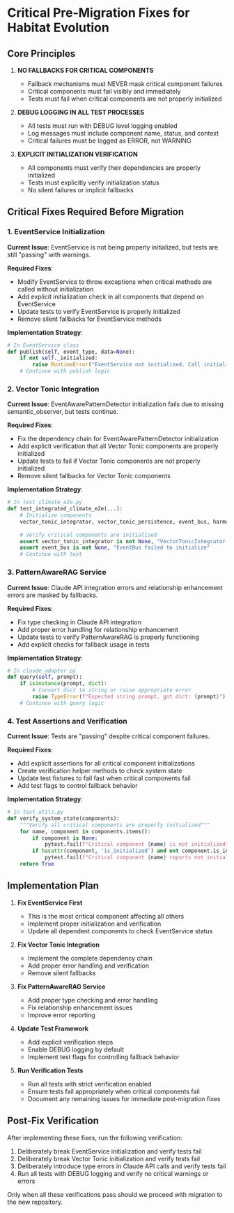 # Critical Pre-Migration Fixes for Habitat Evolution

## Core Principles

1. **NO FALLBACKS FOR CRITICAL COMPONENTS**
   - Fallback mechanisms must NEVER mask critical component failures
   - Critical components must fail visibly and immediately
   - Tests must fail when critical components are not properly initialized

2. **DEBUG LOGGING IN ALL TEST PROCESSES**
   - All tests must run with DEBUG level logging enabled
   - Log messages must include component name, status, and context
   - Critical failures must be logged as ERROR, not WARNING

3. **EXPLICIT INITIALIZATION VERIFICATION**
   - All components must verify their dependencies are properly initialized
   - Tests must explicitly verify initialization status
   - No silent failures or implicit fallbacks

## Critical Fixes Required Before Migration

### 1. EventService Initialization

**Current Issue**: EventService is not being properly initialized, but tests are still "passing" with warnings.

**Required Fixes**:
- Modify EventService to throw exceptions when critical methods are called without initialization
- Add explicit initialization check in all components that depend on EventService
- Update tests to verify EventService is properly initialized
- Remove silent fallbacks for EventService methods

**Implementation Strategy**:
```python
# In EventService class
def publish(self, event_type, data=None):
    if not self._initialized:
        raise RuntimeError("EventService not initialized. Call initialize() first.")
    # Continue with publish logic
```

### 2. Vector Tonic Integration

**Current Issue**: EventAwarePatternDetector initialization fails due to missing semantic_observer, but tests continue.

**Required Fixes**:
- Fix the dependency chain for EventAwarePatternDetector initialization
- Add explicit verification that all Vector Tonic components are properly initialized
- Update tests to fail if Vector Tonic components are not properly initialized
- Remove silent fallbacks for Vector Tonic components

**Implementation Strategy**:
```python
# In test_climate_e2e.py
def test_integrated_climate_e2e(...):
    # Initialize components
    vector_tonic_integrator, vector_tonic_persistence, event_bus, harmonic_io_service = initialize_vector_tonic_components(arangodb_connection)
    
    # Verify critical components are initialized
    assert vector_tonic_integrator is not None, "VectorTonicIntegrator failed to initialize"
    assert event_bus is not None, "EventBus failed to initialize"
    # Continue with test
```

### 3. PatternAwareRAG Service

**Current Issue**: Claude API integration errors and relationship enhancement errors are masked by fallbacks.

**Required Fixes**:
- Fix type checking in Claude API integration
- Add proper error handling for relationship enhancement
- Update tests to verify PatternAwareRAG is properly functioning
- Add explicit checks for fallback usage in tests

**Implementation Strategy**:
```python
# In claude_adapter.py
def query(self, prompt):
    if isinstance(prompt, dict):
        # Convert dict to string or raise appropriate error
        raise TypeError(f"Expected string prompt, got dict: {prompt}")
    # Continue with query logic
```

### 4. Test Assertions and Verification

**Current Issue**: Tests are "passing" despite critical component failures.

**Required Fixes**:
- Add explicit assertions for all critical component initializations
- Create verification helper methods to check system state
- Update test fixtures to fail fast when critical components fail
- Add test flags to control fallback behavior

**Implementation Strategy**:
```python
# In test_utils.py
def verify_system_state(components):
    """Verify all critical components are properly initialized"""
    for name, component in components.items():
        if component is None:
            pytest.fail(f"Critical component {name} is not initialized")
        if hasattr(component, 'is_initialized') and not component.is_initialized():
            pytest.fail(f"Critical component {name} reports not initialized")
    return True
```

## Implementation Plan

1. **Fix EventService First**
   - This is the most critical component affecting all others
   - Implement proper initialization and verification
   - Update all dependent components to check EventService status

2. **Fix Vector Tonic Integration**
   - Implement the complete dependency chain
   - Add proper error handling and verification
   - Remove silent fallbacks

3. **Fix PatternAwareRAG Service**
   - Add proper type checking and error handling
   - Fix relationship enhancement issues
   - Improve error reporting

4. **Update Test Framework**
   - Add explicit verification steps
   - Enable DEBUG logging by default
   - Implement test flags for controlling fallback behavior

5. **Run Verification Tests**
   - Run all tests with strict verification enabled
   - Ensure tests fail appropriately when critical components fail
   - Document any remaining issues for immediate post-migration fixes

## Post-Fix Verification

After implementing these fixes, run the following verification:

1. Deliberately break EventService initialization and verify tests fail
2. Deliberately break Vector Tonic initialization and verify tests fail
3. Deliberately introduce type errors in Claude API calls and verify tests fail
4. Run all tests with DEBUG logging and verify no critical warnings or errors

Only when all these verifications pass should we proceed with migration to the new repository.
